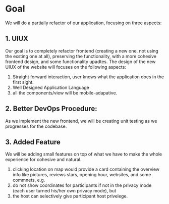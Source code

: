 # Goal
We will do a partially refactor of our application, focusing on three aspects:
## 1. UIUX
Our goal is to completely refactor frontend (creating a new one, not using the exsting one at all), preserving the functionality, with a more cohesive frontend design, and some functionality upadtes.
The design of the new UIUX of the website will focuses on the following aspects:
1. Straight forward interaction, user knows what the application does in the first sight.
2. Well Designed Application Language
3. all the components/view will be mobile-adapative.
## 2. Better DevOps Procedure:
As we implement the new frontend, we will be creating unit testing as we progresses for the codebase.
## 3. Added Feature
We will be adding small features on top of what we have to make the whole experience for cohesive and natural.
1. clicking location on map would provide a card containing the overview info like pictures, reviews stars, opening hour, websites, and some commnets, e.g.
2. do not show coordinates for participants if not in the privacy mode (each user turned his/her own privacy mode), but 
3. the host can selectively give participant host privelege.




